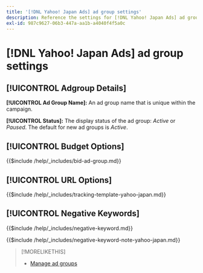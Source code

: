 ```yaml
---
title: '[!DNL Yahoo! Japan Ads] ad group settings'
description: Reference the settings for [!DNL Yahoo! Japan Ads] ad groups.
exl-id: 987c9627-06b3-447a-aa1b-a4040f4f5a0c
---
```

# [!DNL Yahoo! Japan Ads] ad group settings

## [!UICONTROL Adgroup Details]

**[!UICONTROL Ad Group Name]:** An ad group name that is unique within the campaign.

**[!UICONTROL Status]:** The display status of the ad group: *Active* or *Paused*. The default for new ad groups is *Active*.

## [!UICONTROL Budget Options]

<!-- **[!UICONTROL Bid]:** -->

{{$include /help/_includes/bid-ad-group.md}}

## [!UICONTROL URL Options]

<!-- **[!UICONTROL Tracking Template]:** -->

{{$include /help/_includes/tracking-template-yahoo-japan.md}}

## [!UICONTROL Negative Keywords]

<!-- **[!UICONTROL Negative Keywords]:** -->

{{$include /help/_includes/negative-keyword.md}}

<!-- Note for **[!UICONTROL Negative Keywords]:** -->

{{$include /help/_includes/negative-keyword-note-yahoo-japan.md}}

>[!MORELIKETHIS]
>
>* [Manage ad groups](/help/search-social-commerce/campaign-management/campaigns/ad-group-manage.md)
